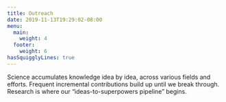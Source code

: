 ```yaml
---
title: Outreach
date: 2019-11-13T19:29:02-08:00
menu:
  main:
    weight: 4
  footer:
    weight: 6
hasSquigglyLines: true
---
```

Science accumulates knowledge idea by idea, across various fields and efforts. Frequent incremental contributions build up until we break through. Research is where our “ideas-to-superpowers pipeline” begins.

